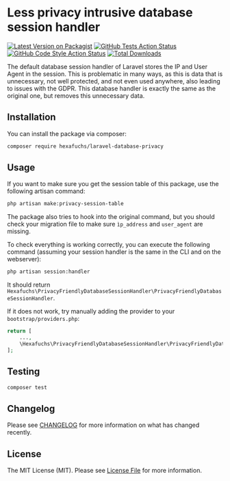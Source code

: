 # Less privacy intrusive database session handler

[![Latest Version on Packagist](https://img.shields.io/packagist/v/hexafuchs/laravel-database-privacy.svg?style=flat-square)](https://packagist.org/packages/hexafuchs/laravel-database-privacy)
[![GitHub Tests Action Status](https://img.shields.io/github/actions/workflow/status/hexafuchs/laravel-database-privacy/run-tests.yml?branch=main&label=tests&style=flat-square)](https://github.com/hexafuchs/laravel-database-privacy/actions?query=workflow%3Arun-tests+branch%3Amain)
[![GitHub Code Style Action Status](https://img.shields.io/github/actions/workflow/status/hexafuchs/laravel-database-privacy/fix-php-code-style-issues.yml?branch=main&label=code%20style&style=flat-square)](https://github.com/hexafuchs/laravel-database-privacy/actions?query=workflow%3A"Fix+PHP+code+style+issues"+branch%3Amain)
[![Total Downloads](https://img.shields.io/packagist/dt/hexafuchs/laravel-database-privacy.svg?style=flat-square)](https://packagist.org/packages/hexafuchs/laravel-database-privacy)

The default database session handler of Laravel stores the IP and User Agent in the session. This is problematic in 
many ways, as this is data that is unnecessary, not well protected, and not even used anywhere, also leading to issues 
with the GDPR. This database handler is exactly the same as the original one, but removes this unnecessary data.  

## Installation

You can install the package via composer:

```bash
composer require hexafuchs/laravel-database-privacy
```

## Usage

If you want to make sure you get the session table of this package, use the following artisan command:
```bash
php artisan make:privacy-session-table
```

The package also tries to hook into the original command, but you should check your migration file to make sure 
`ìp_address` and `user_agent` are missing.

To check everything is working correctly, you can execute the following command 
(assuming your session handler is the same in the CLI and on the webserver):
```bash
php artisan session:handler
```
It should return `Hexafuchs\PrivacyFriendlyDatabaseSessionHandler\PrivacyFriendlyDatabaseSessionHandler`.

If it does not work, try manually adding the provider to your `bootstrap/providers.php`:
```php
return [
    ...,
    \Hexafuchs\PrivacyFriendlyDatabaseSessionHandler\PrivacyFriendlyDatabaseSessionHandlerServiceProvider::class,
];
```

## Testing

```bash
composer test
```

## Changelog

Please see [CHANGELOG](CHANGELOG.md) for more information on what has changed recently.

## License

The MIT License (MIT). Please see [License File](LICENSE.md) for more information.
